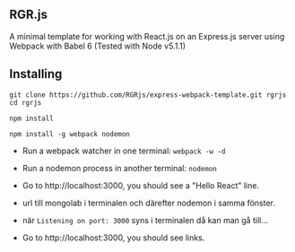 ## RGR.js

A minimal template for working with React.js on an Express.js server using Webpack with Babel 6 (Tested with Node v5.1.1)

## Installing

```
git clone https://github.com/RGRjs/express-webpack-template.git rgrjs
cd rgrjs

npm install

npm install -g webpack nodemon
```

- Run a webpack watcher in one terminal: `webpack -w -d`
- Run a nodemon process in another terminal: `nodemon`
- Go to http://localhost:3000, you should see a "Hello React" line.

- url till mongolab i terminalen och därefter nodemon i samma fönster.
- när `Listening on port: 3000` syns i terminalen då kan man gå till...
- Go to http://localhost:3000, you should see links.